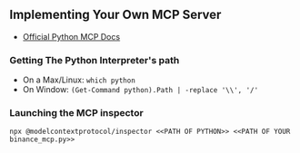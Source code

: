 ## Implementing Your Own MCP Server
* [Official Python MCP Docs](https://github.com/modelcontextprotocol/python-sdk)

### Getting The Python Interpreter's path
* On a Max/Linux: `which python`
* On Window: `(Get-Command python).Path | -replace '\\', '/'`

### Launching the MCP inspector
```
npx @modelcontextprotocol/inspector <<PATH OF PYTHON>> <<PATH OF YOUR binance_mcp.py>>
```